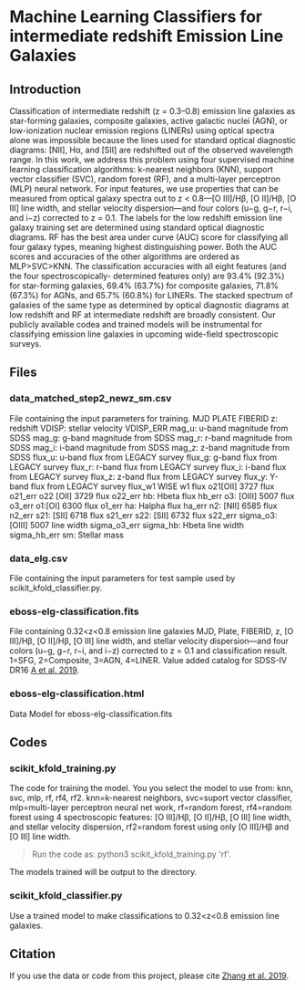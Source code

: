 # Machine Learning Classifiers for intermediate redshift Emission Line Galaxies

## Introduction
Classification of intermediate redshift (z = 0.3–0.8) emission line galaxies as star-forming galaxies, composite galaxies, active galactic nuclei (AGN), or low-ionization nuclear emission regions (LINERs) using optical spectra alone was impossible because the lines used for standard optical diagnostic diagrams: [NII], Hα, and [SII] are redshifted out of the observed wavelength range. In this work, we address this problem using four supervised machine learning classification algorithms: k-nearest neighbors (KNN), support vector classifier (SVC), random forest (RF), and a multi-layer perceptron (MLP) neural network. For input features, we use properties that can be measured from optical galaxy spectra out to z < 0.8—[O III]/Hβ, [O II]/Hβ, [O III] line width, and stellar velocity dispersion—and four colors (u−g, g−r, r−i, and i−z) corrected to z = 0.1. The labels for the low redshift emission line galaxy training set are determined using standard optical diagnostic diagrams. RF has the best area under curve (AUC) score for classifying all four galaxy types, meaning highest distinguishing power. Both the AUC scores and accuracies of the other algorithms are ordered as MLP>SVC>KNN. The classification accuracies with all eight features (and the four spectroscopically- determined features only) are 93.4% (92.3%) for star-forming galaxies, 69.4% (63.7%) for composite galaxies, 71.8% (67.3%) for AGNs, and 65.7% (60.8%) for LINERs. The stacked spectrum of galaxies of the same type as determined by optical diagnostic diagrams at low redshift and RF at intermediate redshift are broadly consistent. Our publicly available codea and trained models will be instrumental for classifying emission line galaxies in upcoming wide-field spectroscopic surveys.

## Files
### data_matched_step2_newz_sm.csv 
File containing the input parameters for training. 
MJD
PLATE
FIBERID
z: redshift
VDISP:  stellar velocity 
VDISP_ERR
mag_u: u-band magnitude from SDSS
mag_g: g-band magnitude from SDSS
mag_r: r-band magnitude from SDSS
mag_i: i-band magnitude from SDSS
mag_z: z-band magnitude from SDSS
flux_u: u-band flux from LEGACY survey
flux_g: g-band flux from LEGACY survey
flux_r: r-band flux from LEGACY survey
flux_i: i-band flux from LEGACY survey
flux_z: z-band flux from LEGACY survey
flux_y: Y-band flux from LEGACY survey
flux_w1 WISE w1 flux
o21[OII] 3727 flux
o21_err
o22 [OII] 3729 flux
o22_err
hb: Hbeta flux
hb_err
o3: [OIII] 5007 flux
o3_err
o1:[OI] 6300 flux
o1_err
ha: Halpha flux
ha_err
n2: [NII] 6585 flux
n2_err
s21: [SII] 6718 flux
s21_err
s22: [SII] 6732 flux
s22_err
sigma_o3: [OIII] 5007 line width
sigma_o3_err
sigma_hb: Hbeta line width
sigma_hb_err 
sm: Stellar mass

### data_elg.csv 
File containing the input parameters for test sample used by scikit_kfold_classifier.py. 
### eboss-elg-classification.fits 
File containing 0.32<z<0.8 emission line galaxies MJD, Plate, FIBERID, z, [O III]/Hβ, [O II]/Hβ, [O III] line width, and stellar velocity dispersion—and four colors (u−g, g−r, r−i, and i−z) corrected to z = 0.1 and classification result. 1=SFG, 2=Composite, 3=AGN, 4=LINER. Value added catalog for SDSS-IV DR16 [A et al. 2019](https://github.com/zkdtc/MLC_ELGs).
### eboss-elg-classification.html
Data Model for eboss-elg-classification.fits

## Codes
### scikit_kfold_training.py
The code for training the model. You you select the model to use from: knn, svc, mlp, rf, rf4, rf2. knn=k-nearest neighbors, svc=suport vector classifier, mlp=multi-layer perceptron neural net work, rf=random forest, rf4=random forest using 4 spectroscopic features: [O III]/Hβ, [O II]/Hβ, [O III] line width, and stellar velocity dispersion, rf2=random forest using only [O III]/Hβ and [O III] line width. 

>Run the code as: python3 scikit_kfold_training.py 'rf'. 

The models trained will be output to the directory. 

### scikit_kfold_classifier.py
Use a trained model to make classifications to 0.32<z<0.8 emission line galaxies.

## Citation
If you use the data or code from this project, please cite [Zhang et al. 2019](https://github.com/zkdtc/MLC_ELGs).
